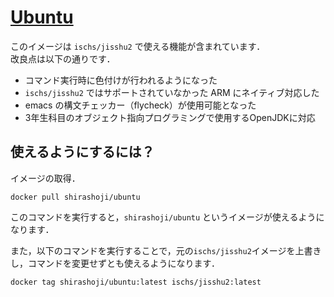# [Ubuntu](https://hub.docker.com/r/shirashoji/ubuntu)

このイメージは `ischs/jisshu2` で使える機能が含まれています．  
改良点は以下の通りです．

- コマンド実行時に色付けが行われるようになった
- `ischs/jisshu2` ではサポートされていなかった ARM にネイティブ対応した
- emacs の構文チェッカー（flycheck）が使用可能となった
- 3年生科目のオブジェクト指向プログラミングで使用するOpenJDKに対応

## 使えるようにするには？

イメージの取得．

```shell
docker pull shirashoji/ubuntu
```

このコマンドを実行すると，`shirashoji/ubuntu` というイメージが使えるようになります．

また，以下のコマンドを実行することで，元の`ischs/jisshu2`イメージを上書きし，コマンドを変更せずとも使えるようになります．

```shell
docker tag shirashoji/ubuntu:latest ischs/jisshu2:latest
```
